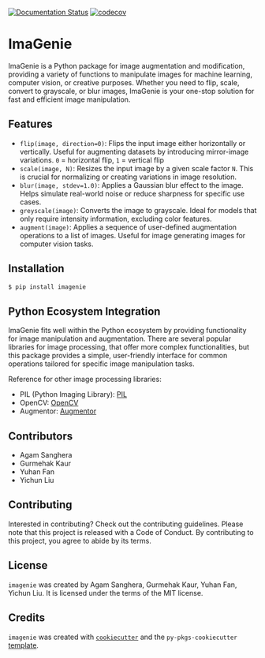 [![Documentation Status](https://readthedocs.org/projects/imagenie/badge/?version=latest)](https://imagenie.readthedocs.io/en/latest/?badge=latest)
[![codecov](https://codecov.io/github/UBC-MDS/ImaGenie/graph/badge.svg?token=Dd6MnDTOH7)](https://codecov.io/github/UBC-MDS/ImaGenie)
# ImaGenie

ImaGenie is a Python package for image augmentation and modification, providing a variety of functions to manipulate images for machine learning, computer vision, or creative purposes. Whether you need to flip, scale, convert to grayscale, or blur images, ImaGenie is your one-stop solution for fast and efficient image manipulation.

## Features

* `flip(image, direction=0)`: Flips the input image either horizontally or vertically. Useful for augmenting datasets by introducing mirror-image variations. `0` = horizontal flip, `1` = vertical flip 
* `scale(image, N)`: Resizes the input image by a given scale factor `N`. This is crucial for normalizing or creating variations in image resolution.
* `blur(image, stdev=1.0)`: Applies a Gaussian blur effect to the image. Helps simulate real-world noise or reduce sharpness for specific use cases.
* `greyscale(image)`: Converts the image to grayscale. Ideal for models that only require intensity information, excluding color features.
* `augment(image)`: Applies a sequence of user-defined augmentation operations to a list of images. Useful for image generating images for computer vision tasks.

## Installation

```bash
$ pip install imagenie
```

## Python Ecosystem Integration

ImaGenie fits well within the Python ecosystem by providing functionality for image manipulation and augmentation. There are several popular libraries for image processing, that offer more complex functionalities, but this package provides a simple, user-friendly interface for common operations tailored for specific image manipulation tasks. 

Reference for other image processing libraries:
- PIL (Python Imaging Library): [PIL](https://python-pillow.org/)
- OpenCV: [OpenCV](https://opencv.org/)
- Augmentor: [Augmentor](https://github.com/mdbloice/Augmentor)

## Contributors

- Agam Sanghera
- Gurmehak Kaur
- Yuhan Fan
- Yichun Liu

## Contributing

Interested in contributing? Check out the contributing guidelines. Please note that this project is released with a Code of Conduct. By contributing to this project, you agree to abide by its terms.

## License

`imagenie` was created by Agam Sanghera, Gurmehak Kaur, Yuhan Fan, Yichun Liu. It is licensed under the terms of the MIT license.

## Credits

`imagenie` was created with [`cookiecutter`](https://cookiecutter.readthedocs.io/en/latest/) and the `py-pkgs-cookiecutter` [template](https://github.com/py-pkgs/py-pkgs-cookiecutter).
